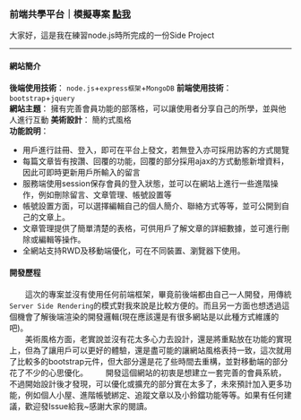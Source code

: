 ### 前端共學平台｜模擬專案 [點我](http://172.105.215.182/)
大家好，這是我在練習node.js時所完成的一份Side Project  
***
#### 網站簡介
 
**後端使用技術**： 
`node.js`+`express框架`+`MongoDB`
**前端使用技術**： 
`bootstrap`+`jquery`  
**網站主題**：
擁有完善會員功能的部落格，可以讓使用者分享自己的所學，並與他人進行互動
**美術設計**：
簡約式風格      
**功能說明**：
 + 用戶進行註冊、登入，即可在平台上發文，若無登入亦可採用訪客的方式閱覽
 + 每篇文章皆有按讚、回覆的功能，回覆的部分採用ajax的方式動態新增資料，因此可即時更新用戶所輸入的留言
 + 服務端使用session保存會員的登入狀態，並可以在網站上進行一些進階操作，例如刪除留言、文章管理、帳號設置等
 + 帳號設置方面，可以選擇編輯自己的個人簡介、聯絡方式等等，並可公開到自己的文章上。
 + 文章管理提供了簡單清楚的表格，可供用戶了解文章的詳細數據，並可進行刪除或編輯等操作。
 + 全網站支持RWD及移動端優化，可在不同裝置、瀏覽器下使用。

#### 開發歷程
　　這次的專案並沒有使用任何前端框架，畢竟前後端都由自己一人開發，用傳統`Server Side Rendering`的模式對我來說是比較方便的。而且另一方面也想透過這個機會了解後端渲染的開發邏輯(現在應該還是有很多網站是以此種方式維護的吧)。  
　　美術風格方面，老實說並沒有花太多心力去設計，還是將重點放在功能的實現上，但為了讓用戶可以更好的體驗，還是盡可能的讓網站風格表持一致，這次就用了比較多的bootstrap元件，但大部分還是花了些時間去重構，並對移動端的部分花了不少的心思優化。
　　開發這個網站的初衷是想建立一套完善的會員系統，不過開始設計後才發現，可以優化或擴充的部分實在太多了，未來預計加入更多功能，例如個人小屋、進階帳號綁定、追蹤文章以及小鈴鐺功能等等。如果有任何建議，歡迎發Issue給我~感謝大家的閱讀。
